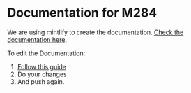 # Documentation for M284

We are using mintlify to create the documentation. [Check the documentation here](https://ims-coding-projects.mintlify.app/).

To edit the Documentation: 
1. [Follow this guide](https://mintlify.com/docs/installation)
2. Do your changes
3. And push again.

